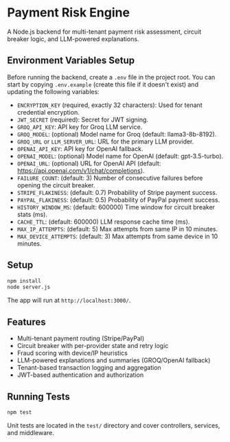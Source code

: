 # Payment Risk Engine

A Node.js backend for multi-tenant payment risk assessment, circuit breaker logic, and LLM-powered explanations.

## Environment Variables Setup

Before running the backend, create a `.env` file in the project root. You can start by copying `.env.example` (create this file if it doesn't exist) and updating the following variables:

- `ENCRYPTION_KEY` (required, exactly 32 characters): Used for tenant credential encryption.
- `JWT_SECRET` (required): Secret for JWT signing.
- `GROQ_API_KEY`: API key for Groq LLM service.
- `GROQ_MODEL`: (optional) Model name for Groq (default: llama3-8b-8192).
- `GROQ_URL` or `LLM_SERVER_URL`: URL for the primary LLM provider.
- `OPENAI_API_KEY`: API key for OpenAI fallback.
- `OPENAI_MODEL`: (optional) Model name for OpenAI (default: gpt-3.5-turbo).
- `OPENAI_URL`: (optional) URL for OpenAI API (default: https://api.openai.com/v1/chat/completions).
- `FAILURE_COUNT`: (default: 3) Number of consecutive failures before opening the circuit breaker.
- `STRIPE_FLAKINESS`: (default: 0.7) Probability of Stripe payment success.
- `PAYPAL_FLAKINESS`: (default: 0.5) Probability of PayPal payment success.
- `HISTORY_WINDOW_MS`: (default: 600000) Time window for circuit breaker stats (ms).
- `CACHE_TTL`: (default: 600000) LLM response cache time (ms).
- `MAX_IP_ATTEMPTS`: (default: 5) Max attempts from same IP in 10 minutes.
- `MAX_DEVICE_ATTEMPTS`: (default: 3) Max attempts from same device in 10 minutes.

## Setup

```bash
npm install
node server.js
```

The app will run at `http://localhost:3000/`.

## Features

- Multi-tenant payment routing (Stripe/PayPal)
- Circuit breaker with per-provider state and retry logic
- Fraud scoring with device/IP heuristics
- LLM-powered explanations and summaries (GROQ/OpenAI fallback)
- Tenant-based transaction logging and aggregation
- JWT-based authentication and authorization

## Running Tests

```bash
npm test
```

Unit tests are located in the `test/` directory and cover controllers, services, and middleware.